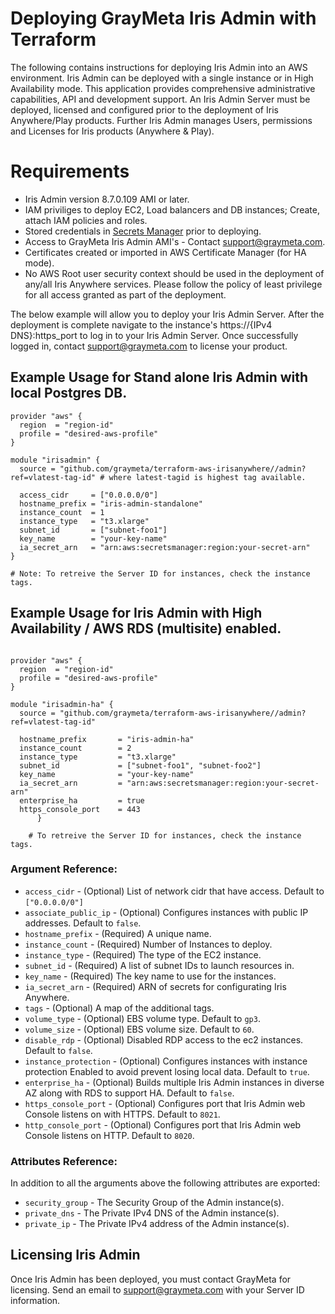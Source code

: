 # Deploying GrayMeta Iris Admin with Terraform

The following contains instructions for deploying Iris Admin into an AWS environment.  Iris Admin can be deployed with a single instance or in High Availability mode. This application provides comprehensive administrative capabilities, API and development support.  An Iris Admin Server must be deployed, licensed and configured prior to the deployment of Iris Anywhere/Play products. Further Iris Admin manages Users, permissions and Licenses for Iris products (Anywhere & Play). 

# Requirements

* Iris Admin version 8.7.0.109 AMI or later.
* IAM priviliges to deploy EC2, Load balancers and DB instances; Create, attach IAM policies and roles.
* Stored credentials in [Secrets Manager](#creating-secrets-for-iris-anywhere) prior to deploying.
* Access to GrayMeta Iris Admin AMI's - Contact support@graymeta.com.
* Certificates created or imported in AWS Certificate Manager (for HA mode).
* No AWS Root user security context should be used in the deployment of any/all Iris Anywhere services.  Please follow the policy of least privilege for all access granted as part of the deployment. 

The below example will allow you to deploy your Iris Admin Server. After the deployment is complete navigate to the instance's https://{IPv4 DNS}:https_port to log in to your Iris Admin Server.  Once successfully logged in, contact support@graymeta.com to license your product.

## Example Usage for Stand alone Iris Admin with local Postgres DB.

```
provider "aws" {
  region  = "region-id"
  profile = "desired-aws-profile"
}

module "irisadmin" {
  source = "github.com/graymeta/terraform-aws-irisanywhere//admin?ref=vlatest-tag-id" # where latest-tagid is highest tag available.
    
  access_cidr     = ["0.0.0.0/0"]
  hostname_prefix = "iris-admin-standalone"
  instance_count  = 1
  instance_type   = "t3.xlarge"
  subnet_id       = ["subnet-foo1"]
  key_name        = "your-key-name"
  ia_secret_arn   = "arn:aws:secretsmanager:region:your-secret-arn"
}

# Note: To retreive the Server ID for instances, check the instance tags.
```

## Example Usage for Iris Admin with High Availability / AWS RDS (multisite) enabled.

```

provider "aws" {
  region  = "region-id"
  profile = "desired-aws-profile"
}

module "irisadmin-ha" {
  source = "github.com/graymeta/terraform-aws-irisanywhere//admin?ref=vlatest-tag-id"
  
  hostname_prefix       = "iris-admin-ha"
  instance_count        = 2
  instance_type         = "t3.xlarge"
  subnet_id             = ["subnet-foo1", "subnet-foo2"]
  key_name              = "your-key-name"
  ia_secret_arn         = "arn:aws:secretsmanager:region:your-secret-arn"
  enterprise_ha         = true
  https_console_port    = 443
      }

    # To retreive the Server ID for instances, check the instance tags.
```
### Argument Reference:
* `access_cidr` - (Optional) List of network cidr that have access.  Default to `["0.0.0.0/0"]`
* `associate_public_ip` - (Optional) Configures instances with public IP addresses. Default to `false`.
* `hostname_prefix` - (Required) A unique name.
* `instance_count` - (Required) Number of Instances to deploy.
* `instance_type` - (Required) The type of the EC2 instance.
* `subnet_id` - (Required) A list of subnet IDs to launch resources in.
* `key_name` - (Required) The key name to use for the instances.
* `ia_secret_arn` - (Required) ARN of secrets for configurating Iris Anywhere.
* `tags` -  (Optional) A map of the additional tags.
* `volume_type` - (Optional) EBS volume type. Default to `gp3`.
* `volume_size` - (Optional) EBS volume size. Default to `60`.
* `disable_rdp` - (Optional) Disabled RDP access to the ec2 instances. Default to `false`.
* `instance_protection` - (Optional) Configures instances with instance protection Enabled to avoid prevent losing local data. Default to `true`.
* `enterprise_ha` - (Optional) Builds multiple Iris Admin instances in diverse AZ along with RDS to support HA. Default to `false`.
* `https_console_port` - (Optional) Configures port that Iris Admin web Console listens on with HTTPS. Default to `8021`.
* `http_console_port` - (Optional) Configures port that Iris Admin web Console listens on HTTP. Default to `8020`.

### Attributes Reference:
In addition to all the arguments above the following attributes are exported:
* `security_group` - The Security Group of the Admin instance(s).
* `private_dns` - The Private IPv4 DNS of the Admin instance(s).
* `private_ip` - The Private IPv4 address of the Admin instance(s).

## Licensing Iris Admin
Once Iris Admin has been deployed, you must contact GrayMeta for licensing. Send an email to support@graymeta.com with your Server ID information.
